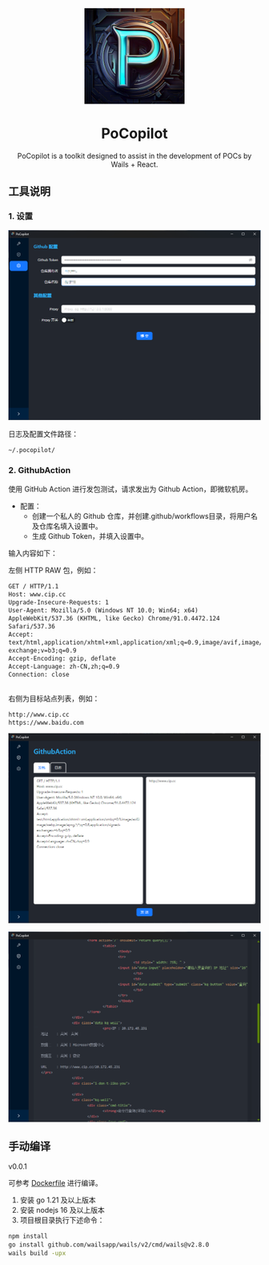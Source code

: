 <div align="center">
  <img src="build/appicon.png" alt="PoCopilot" width="200">
  <h1>PoCopilot</h1>
  <p>PoCopilot is a toolkit designed to assist in the development of POCs by Wails + React.</p>
</div>


## 工具说明

### 1. 设置

![](./images/settings.png)

日志及配置文件路径：

```
~/.pocopilot/
```


### 2. GithubAction

使用 GitHub Action 进行发包测试，请求发出为 Github Action，即微软机房。

* 配置：
  * 创建一个私人的 Github 仓库，并创建.github/workflows目录，将用户名及仓库名填入设置中。
  * 生成 Github Token，并填入设置中。


输入内容如下：

左侧 HTTP RAW 包，例如：

```http
GET / HTTP/1.1
Host: www.cip.cc
Upgrade-Insecure-Requests: 1
User-Agent: Mozilla/5.0 (Windows NT 10.0; Win64; x64) AppleWebKit/537.36 (KHTML, like Gecko) Chrome/91.0.4472.124 Safari/537.36
Accept: text/html,application/xhtml+xml,application/xml;q=0.9,image/avif,image/webp,image/apng,*/*;q=0.8,application/signed-exchange;v=b3;q=0.9
Accept-Encoding: gzip, deflate
Accept-Language: zh-CN,zh;q=0.9
Connection: close


```

右侧为目标站点列表，例如：

```text
http://www.cip.cc
https://www.baidu.com
```

![](./images/github-action.png)

![](./images/github-action2.png)


## 手动编译

v0.0.1

可参考 [Dockerfile](./Dockerfile) 进行编译。

1. 安装 go 1.21 及以上版本
2. 安装 nodejs 16 及以上版本
3. 项目根目录执行下述命令：

```bash
npm install
go install github.com/wailsapp/wails/v2/cmd/wails@v2.8.0
wails build -upx
```
